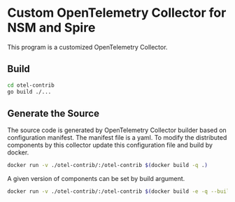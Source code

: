 # Custom OpenTelemetry Collector for NSM and Spire

This program is a customized OpenTelemetry Collector.

## Build

```bash
cd otel-contrib
go build ./...
```

## Generate the Source

The source code is generated by OpenTelemetry Collector builder based on configuration manifest. The manifest file is a yaml. To modify the distributed components by this collector update this configuration file and build by docker.

```bash
docker run -v ./otel-contrib/:/otel-contrib $(docker build -q .)
```

A given version of components can be set by build argument.

```bash
docker run -v ./otel-contrib/:/otel-contrib $(docker build -e -q --build-arg OTEL_VERSION=0.87.0 .)
```
